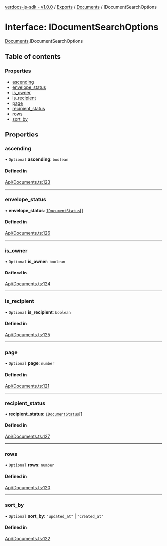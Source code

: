[verdocs-js-sdk - v1.0.0](../README.md) / [Exports](../modules.md) / [Documents](../modules/Documents.md) / IDocumentSearchOptions

# Interface: IDocumentSearchOptions

[Documents](../modules/Documents.md).IDocumentSearchOptions

## Table of contents

### Properties

- [ascending](Documents.IDocumentSearchOptions.md#ascending)
- [envelope_status](Documents.IDocumentSearchOptions.md#envelope_status)
- [is_owner](Documents.IDocumentSearchOptions.md#is_owner)
- [is_recipient](Documents.IDocumentSearchOptions.md#is_recipient)
- [page](Documents.IDocumentSearchOptions.md#page)
- [recipient_status](Documents.IDocumentSearchOptions.md#recipient_status)
- [rows](Documents.IDocumentSearchOptions.md#rows)
- [sort_by](Documents.IDocumentSearchOptions.md#sort_by)

## Properties

### ascending

• `Optional` **ascending**: `boolean`

#### Defined in

[Api/Documents.ts:123](https://github.com/Verdocs/js-sdk/blob/368138d/src/Api/Documents.ts#L123)

___

### envelope\_status

• **envelope\_status**: [`IDocumentStatus`](../modules/Documents.md#idocumentstatus)[]

#### Defined in

[Api/Documents.ts:126](https://github.com/Verdocs/js-sdk/blob/368138d/src/Api/Documents.ts#L126)

___

### is\_owner

• `Optional` **is\_owner**: `boolean`

#### Defined in

[Api/Documents.ts:124](https://github.com/Verdocs/js-sdk/blob/368138d/src/Api/Documents.ts#L124)

___

### is\_recipient

• `Optional` **is\_recipient**: `boolean`

#### Defined in

[Api/Documents.ts:125](https://github.com/Verdocs/js-sdk/blob/368138d/src/Api/Documents.ts#L125)

___

### page

• `Optional` **page**: `number`

#### Defined in

[Api/Documents.ts:121](https://github.com/Verdocs/js-sdk/blob/368138d/src/Api/Documents.ts#L121)

___

### recipient\_status

• **recipient\_status**: [`IDocumentStatus`](../modules/Documents.md#idocumentstatus)[]

#### Defined in

[Api/Documents.ts:127](https://github.com/Verdocs/js-sdk/blob/368138d/src/Api/Documents.ts#L127)

___

### rows

• `Optional` **rows**: `number`

#### Defined in

[Api/Documents.ts:120](https://github.com/Verdocs/js-sdk/blob/368138d/src/Api/Documents.ts#L120)

___

### sort\_by

• `Optional` **sort\_by**: ``"updated_at"`` \| ``"created_at"``

#### Defined in

[Api/Documents.ts:122](https://github.com/Verdocs/js-sdk/blob/368138d/src/Api/Documents.ts#L122)
